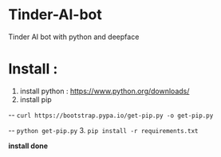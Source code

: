 # Tinder-AI-bot
Tinder AI bot with python and deepface

# Install :
1. install python : https://www.python.org/downloads/
2. install pip 

-- `curl https://bootstrap.pypa.io/get-pip.py -o get-pip.py`

-- `python get-pip.py`
3. `pip install -r requirements.txt`

__install done__

